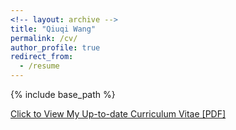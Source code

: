 ```yaml
---
<!-- layout: archive -->
title: "Qiuqi Wang"
permalink: /cv/
author_profile: true
redirect_from:
  - /resume
---
```


{% include base_path %}

[Click to View My Up-to-date Curriculum Vitae [PDF]](files/Resume.pdf)

<!-- <embed src="https://github.com/qwangan/qwangan.github.io/blob/master/files/Resume.pdf" width="650" height="1800" type='application/pdf'> -->
